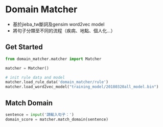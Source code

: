 # Domain Matcher

* 基於jieba_tw斷詞及gensim word2vec model
* 將句子分類至不同的流程（疾病、地點、個人化...）



## Get Started

```python
from domain_matcher.matcher import Matcher

matcher = Matcher()

# init rule data and model
matcher.load_rule_data('domain_matcher/rule')
matcher.load_word2vec_model("training_model/20180320all_model.bin")
```



## Match Domain

```python
sentence = input('請輸入句子：')
domain_score = matcher.match_domain(sentence)
```

